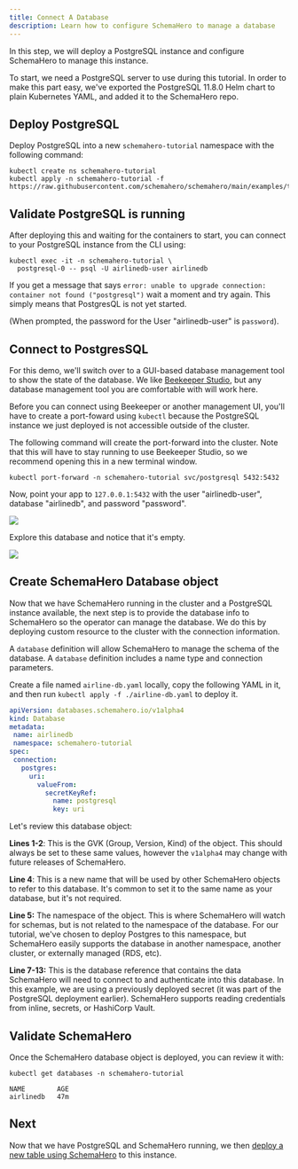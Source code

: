 ```yaml
---
title: Connect A Database
description: Learn how to configure SchemaHero to manage a database
---
```


In this step, we will deploy a PostgreSQL instance and configure SchemaHero to manage this instance.

To start, we need a PostgreSQL server to use during this tutorial.
In order to make this part easy, we've exported the PostgreSQL 11.8.0 Helm chart to plain Kubernetes YAML, and added it to the SchemaHero repo.

## Deploy PostgreSQL

Deploy PostgreSQL into a new `schemahero-tutorial` namespace with the following command:

```shell
kubectl create ns schemahero-tutorial
kubectl apply -n schemahero-tutorial -f https://raw.githubusercontent.com/schemahero/schemahero/main/examples/tutorial/postgresql/postgresql.yaml
```

## Validate PostgreSQL is running

After deploying this and waiting for the containers to start, you can connect to your PostgreSQL instance from the CLI using:

```shell
kubectl exec -it -n schemahero-tutorial \
  postgresql-0 -- psql -U airlinedb-user airlinedb
```

If you get a message that says `error: unable to upgrade connection: container not found ("postgresql")` wait a moment and try again.
This simply means that PostgresQL is not yet started.

(When prompted, the password for the User "airlinedb-user" is `password`).

## Connect to PostgresSQL

For this demo, we'll switch over to a GUI-based database management tool to show the state of the database.
We like [Beekeeper Studio](https://www.beekeeperstudio.io/), but any database management tool you are comfortable with will work here.

Before you can connect using Beekeeper or another management UI, you'll have to create a port-foward using `kubectl` because the PostgreSQL instance we just deployed is not accessible outside of the cluster.

The following command will create the port-forward into the cluster.
Note that this will have to stay running to use Beekeeper Studio, so we recommend opening this in a new terminal window.

```shell
kubectl port-forward -n schemahero-tutorial svc/postgresql 5432:5432
```

Now, point your app to `127.0.0.1:5432` with the user "airlinedb-user", database "airlinedb", and password "password".

<img src="/images/beekeeper-connect.png" >

Explore this database and notice that it's empty.

<img src="/images/airlinedb-initial.png" >

## Create SchemaHero Database object

Now that we have SchemaHero running in the cluster and a PostgreSQL instance available, the next step is to provide the database info to SchemaHero so the operator can manage the database.
We do this by deploying custom resource to the cluster with the connection information.

 A `database` definition will allow SchemaHero to manage the schema of the database. A `database` definition includes a name type and connection parameters.

Create a file named `airline-db.yaml` locally, copy the following YAML in it, and then run `kubectl apply -f ./airline-db.yaml` to deploy it.

 ```yaml
apiVersion: databases.schemahero.io/v1alpha4
kind: Database
metadata:
  name: airlinedb
  namespace: schemahero-tutorial
spec:
  connection:
    postgres:
      uri:
        valueFrom:
          secretKeyRef:
            name: postgresql
            key: uri
```

Let's review this database object:

**Lines 1-2**: This is the GVK (Group, Version, Kind) of the object.
This should always be set to these same values, however the `v1alpha4` may change with future releases of SchemaHero.

**Line 4**: This is a new name that will be used by other SchemaHero objects to refer to this database.
It's common to set it to the same name as your database, but it's not required.

**Line 5:** The namespace of the object. This is where SchemaHero will watch for schemas, but is not related to the namespace of the database.
For our tutorial, we've chosen to deploy Postgres to this namespace, but SchemaHero easily supports the database in another namespace, another cluster, or externally managed (RDS, etc).

**Line 7-13:** This is the database reference that contains the data SchemaHero will need to connect to and authenticate into this database.
In this example, we are using a previously deployed secret (it was part of the PostgreSQL deployment earlier).
SchemaHero supports reading credentials from inline, secrets, or HashiCorp Vault.

## Validate SchemaHero

Once the SchemaHero database object is deployed, you can review it with:

```shell
kubectl get databases -n schemahero-tutorial

NAME        AGE
airlinedb   47m

```

## Next

Now that we have PostgreSQL and SchemaHero running, we then [deploy a new table using SchemaHero](https://schemahero.io/learn/tutorial/create-table) to this instance.
